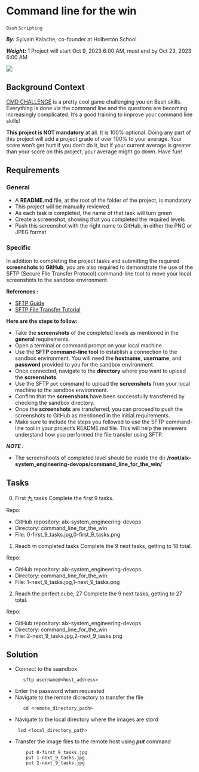 # Command line for the win
`Bash` `Scripting`

 ***By:*** Sylvain Kalache, co-founder at Holberton School
 
 ***Weight:*** 1
 Project will start Oct 9, 2023 6:00 AM, must end by Oct 23, 2023 6:00 AM
 
 ![]("https://s3.amazonaws.com/intranet-projects-files/holbertonschool-sysadmin_devops/324/06AChAO.png")

## Background Context
[CMD CHALLENGE]("https://intranet.alxswe.com/rltoken/a83_NOBEtXgFr1Yqej0HYA") is a pretty cool game challenging you on Bash skills. Everything is done via the command line and the questions are becoming increasingly complicated. It’s a good training to improve your command line skills!

**This project is NOT mandatory** at all. It is 100% optional. Doing any part of this project will add a project grade of over 100% to your average. Your score won’t get hurt if you don’t do it, but if your current average is greater than your score on this project, your average might go down. Have fun!

## Requirements
### General
- A **README.md** file, at the root of the folder of the project, is mandatory
- This project will be manually reviewed.
- As each task is completed, the name of that task will turn green
- Create a screenshot, showing that you completed the required levels
- Push this screenshot with the right name to GitHub, in either the PNG or JPEG format

### Specific
In addition to completing the project tasks and submitting the required **screenshots** to **GitHub**, you are also required to demonstrate the use of the SFTP (Secure File Transfer Protocol) command-line tool to move your local screenshots to the sandbox environment.

**References :**

- [SFTP Guide]("https://intranet.alxswe.com/rltoken/OwMT_ctWdMI7L6JFzLvVKQ")
- [SFTP File Transfer Tutorial]("https://intranet.alxswe.com/rltoken/aTKBzKWZ5EI-qZjJVblUzg")

**Here are the steps to follow:**

- Take the **screenshots** of the completed levels as mentioned in the **general** requirements.
- Open a terminal or command prompt on your local machine.
- Use the **SFTP command-line tool** to establish a connection to the sandbox environment. You will need the **hostname**, **username**, and **password** provided to you for the sandbox environment.
- Once connected, navigate to the **directory** where you want to upload the **screenshots**.
- Use the SFTP `put` command to upload the **screenshots** from your local machine to the sandbox environment.
- Confirm that the **screenshots** have been successfully transferred by checking the sandbox directory.
- Once the **screenshots** are transferred, you can proceed to push the screenshots to GitHub as mentioned in the initial requirements.
- Make sure to include the steps you followed to use the SFTP command-line tool in your project’s README.md file. This will help the reviewers understand how you performed the file transfer using SFTP.

***NOTE :***
- The screenshoots of completed level should be inside the dir **/root/alx-system_engineering-devops/command_line_for_the_win/**


## Tasks
0. First 九 tasks
Complete the first 9 tasks.

Repo:

- GitHub repository: alx-system_engineering-devops
- Directory: command_line_for_the_win
- File: 0-first_9_tasks.jpg,0-first_9_tasks.png
 
1. Reach חי completed tasks
Complete the 9 next tasks, getting to 18 total.

Repo:

- GitHub repository: alx-system_engineering-devops
- Directory: command_line_for_the_win
- File: 1-next_9_tasks.jpg,1-next_9_tasks.png
 
2. Reach the perfect cube, 27
Complete the 9 next tasks, getting to 27 total.

Repo:

- GitHub repository: alx-system_engineering-devops
- Directory: command_line_for_the_win
- File: 2-next_9_tasks.jpg,2-next_9_tasks.png

## Solution

- Connect to the saandbox
  ```
     sftp username@<host_address>
  ```
- Enter the password when requested
- Navigate to the remote dicrectory to transfer the file
  ```
     cd <remote_directory_path>
  ```
- Navigate to the local directory where the images are stord
  ```
   lcd <local_directory_path>
  ```
- Transfer the image files to the remote host using ***put*** command
  ```
      put 0-first_9_tasks.jpg
      put 1-next_9_tasks.jpg
      put 2-next_9_tasks.jpg
  ```
